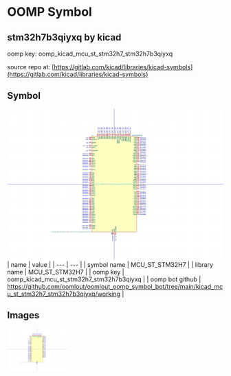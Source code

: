 # OOMP Symbol  
## stm32h7b3qiyxq  by kicad  
  
oomp key: oomp_kicad_mcu_st_stm32h7_stm32h7b3qiyxq  
  
source repo at: [https://gitlab.com/kicad/libraries/kicad-symbols](https://gitlab.com/kicad/libraries/kicad-symbols)  
## Symbol  
  
[![working.png](working_600.png)](working.png)  
| name | value | 
| --- | --- | 
| symbol name | MCU_ST_STM32H7 | 
| library name | MCU_ST_STM32H7 | 
| oomp key | oomp_kicad_mcu_st_stm32h7_stm32h7b3qiyxq | 
| oomp bot github | https://github.com/oomlout/oomlout_oomp_symbol_bot/tree/main/kicad_mcu_st_stm32h7_stm32h7b3qiyxq/working | 
## Images  
  
[![working.png](working_140.png)](working.png)  

